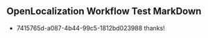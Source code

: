 ## OpenLocalization Workflow Test MarkDown
* 7415765d-a087-4b44-99c5-1812bd023988 
thanks!<!--HONumber=Mar16_HO3-->
